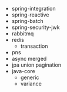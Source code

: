 - spring-integration
- spring-reactive
- spring-batch
- spring-security-jwk
- rabbitmq
- redis
  - transaction
- pns
- async merged
- jpa union pagination
- java-core
  - generic
  - variance

